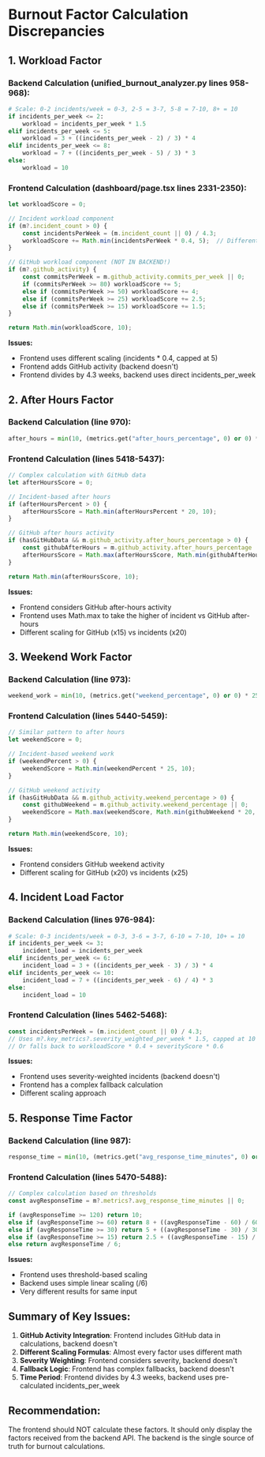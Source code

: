 # Burnout Factor Calculation Discrepancies

## 1. Workload Factor

### Backend Calculation (unified_burnout_analyzer.py lines 958-968):
```python
# Scale: 0-2 incidents/week = 0-3, 2-5 = 3-7, 5-8 = 7-10, 8+ = 10
if incidents_per_week <= 2:
    workload = incidents_per_week * 1.5
elif incidents_per_week <= 5:
    workload = 3 + ((incidents_per_week - 2) / 3) * 4
elif incidents_per_week <= 8:
    workload = 7 + ((incidents_per_week - 5) / 3) * 3
else:
    workload = 10
```

### Frontend Calculation (dashboard/page.tsx lines 2331-2350):
```typescript
let workloadScore = 0;

// Incident workload component
if (m?.incident_count > 0) {
    const incidentsPerWeek = (m.incident_count || 0) / 4.3;
    workloadScore += Math.min(incidentsPerWeek * 0.4, 5);  // Different scaling!
}

// GitHub workload component (NOT IN BACKEND!)
if (m?.github_activity) {
    const commitsPerWeek = m.github_activity.commits_per_week || 0;
    if (commitsPerWeek >= 80) workloadScore += 5;
    else if (commitsPerWeek >= 50) workloadScore += 4;
    else if (commitsPerWeek >= 25) workloadScore += 2.5;
    else if (commitsPerWeek >= 15) workloadScore += 1.5;
}

return Math.min(workloadScore, 10);
```

**Issues:**
- Frontend uses different scaling (incidents * 0.4, capped at 5)
- Frontend adds GitHub activity (backend doesn't)
- Frontend divides by 4.3 weeks, backend uses direct incidents_per_week

## 2. After Hours Factor

### Backend Calculation (line 970):
```python
after_hours = min(10, (metrics.get("after_hours_percentage", 0) or 0) * 20)
```

### Frontend Calculation (lines 5418-5437):
```typescript
// Complex calculation with GitHub data
let afterHoursScore = 0;

// Incident-based after hours
if (afterHoursPercent > 0) {
    afterHoursScore = Math.min(afterHoursPercent * 20, 10);
}

// GitHub after hours activity
if (hasGitHubData && m.github_activity.after_hours_percentage > 0) {
    const githubAfterHours = m.github_activity.after_hours_percentage || 0;
    afterHoursScore = Math.max(afterHoursScore, Math.min(githubAfterHours * 15, 10));
}

return Math.min(afterHoursScore, 10);
```

**Issues:**
- Frontend considers GitHub after-hours activity
- Frontend uses Math.max to take the higher of incident vs GitHub after-hours
- Different scaling for GitHub (x15) vs incidents (x20)

## 3. Weekend Work Factor

### Backend Calculation (line 973):
```python
weekend_work = min(10, (metrics.get("weekend_percentage", 0) or 0) * 25)
```

### Frontend Calculation (lines 5440-5459):
```typescript
// Similar pattern to after hours
let weekendScore = 0;

// Incident-based weekend work
if (weekendPercent > 0) {
    weekendScore = Math.min(weekendPercent * 25, 10);
}

// GitHub weekend activity  
if (hasGitHubData && m.github_activity.weekend_percentage > 0) {
    const githubWeekend = m.github_activity.weekend_percentage || 0;
    weekendScore = Math.max(weekendScore, Math.min(githubWeekend * 20, 10));
}

return Math.min(weekendScore, 10);
```

**Issues:**
- Frontend considers GitHub weekend activity
- Different scaling for GitHub (x20) vs incidents (x25)

## 4. Incident Load Factor

### Backend Calculation (lines 976-984):
```python
# Scale: 0-3 incidents/week = 0-3, 3-6 = 3-7, 6-10 = 7-10, 10+ = 10
if incidents_per_week <= 3:
    incident_load = incidents_per_week
elif incidents_per_week <= 6:
    incident_load = 3 + ((incidents_per_week - 3) / 3) * 4
elif incidents_per_week <= 10:
    incident_load = 7 + ((incidents_per_week - 6) / 4) * 3
else:
    incident_load = 10
```

### Frontend Calculation (lines 5462-5468):
```typescript
const incidentsPerWeek = (m.incident_count || 0) / 4.3;
// Uses m?.key_metrics?.severity_weighted_per_week * 1.5, capped at 10
// Or falls back to workloadScore * 0.4 + severityScore * 0.6
```

**Issues:**
- Frontend uses severity-weighted incidents (backend doesn't)
- Frontend has a complex fallback calculation
- Different scaling approach

## 5. Response Time Factor

### Backend Calculation (line 987):
```python
response_time = min(10, (metrics.get("avg_response_time_minutes", 0) or 0) / 6)
```

### Frontend Calculation (lines 5470-5488):
```typescript
// Complex calculation based on thresholds
const avgResponseTime = m?.metrics?.avg_response_time_minutes || 0;

if (avgResponseTime >= 120) return 10;
else if (avgResponseTime >= 60) return 8 + ((avgResponseTime - 60) / 60) * 2;
else if (avgResponseTime >= 30) return 5 + ((avgResponseTime - 30) / 30) * 3;
else if (avgResponseTime >= 15) return 2.5 + ((avgResponseTime - 15) / 15) * 2.5;
else return avgResponseTime / 6;
```

**Issues:**
- Frontend uses threshold-based scaling
- Backend uses simple linear scaling (/6)
- Very different results for same input

## Summary of Key Issues:

1. **GitHub Activity Integration**: Frontend includes GitHub data in calculations, backend doesn't
2. **Different Scaling Formulas**: Almost every factor uses different math
3. **Severity Weighting**: Frontend considers severity, backend doesn't
4. **Fallback Logic**: Frontend has complex fallbacks, backend doesn't
5. **Time Period**: Frontend divides by 4.3 weeks, backend uses pre-calculated incidents_per_week

## Recommendation:

The frontend should NOT calculate these factors. It should only display the factors received from the backend API. The backend is the single source of truth for burnout calculations.